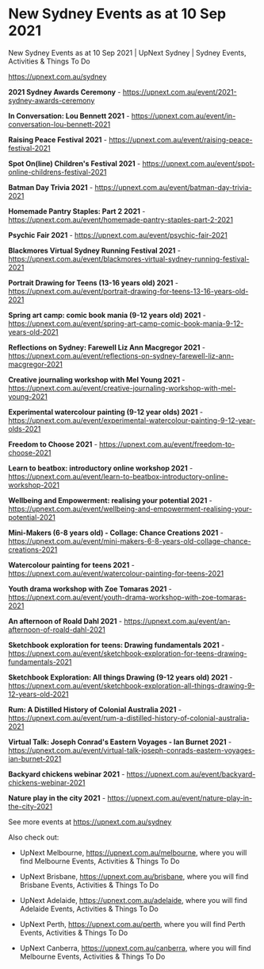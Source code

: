 # New Sydney Events as at 10 Sep 2021
New Sydney Events as at 10 Sep 2021 | UpNext Sydney | Sydney Events, Activities &amp; Things To Do

https://upnext.com.au/sydney


**2021 Sydney Awards Ceremony** - https://upnext.com.au/event/2021-sydney-awards-ceremony

**In Conversation: Lou Bennett 2021** - https://upnext.com.au/event/in-conversation-lou-bennett-2021

**Raising Peace Festival 2021** - https://upnext.com.au/event/raising-peace-festival-2021

**Spot On(line) Children's Festival 2021** - https://upnext.com.au/event/spot-online-childrens-festival-2021

**Batman Day Trivia 2021** - https://upnext.com.au/event/batman-day-trivia-2021

**Homemade Pantry Staples: Part 2 2021** - https://upnext.com.au/event/homemade-pantry-staples-part-2-2021

**Psychic Fair 2021** - https://upnext.com.au/event/psychic-fair-2021

**Blackmores Virtual Sydney Running Festival 2021** - https://upnext.com.au/event/blackmores-virtual-sydney-running-festival-2021

**Portrait Drawing for Teens (13-16 years old) 2021** - https://upnext.com.au/event/portrait-drawing-for-teens-13-16-years-old-2021

**Spring art camp: comic book mania (9-12 years old) 2021** - https://upnext.com.au/event/spring-art-camp-comic-book-mania-9-12-years-old-2021

**Reflections on Sydney: Farewell Liz Ann Macgregor 2021** - https://upnext.com.au/event/reflections-on-sydney-farewell-liz-ann-macgregor-2021

**Creative journaling workshop with Mel Young 2021** - https://upnext.com.au/event/creative-journaling-workshop-with-mel-young-2021

**Experimental watercolour painting (9-12 year olds) 2021** - https://upnext.com.au/event/experimental-watercolour-painting-9-12-year-olds-2021

**Freedom to Choose 2021** - https://upnext.com.au/event/freedom-to-choose-2021

**Learn to beatbox: introductory online workshop 2021** - https://upnext.com.au/event/learn-to-beatbox-introductory-online-workshop-2021

**Wellbeing and Empowerment: realising your potential 2021** - https://upnext.com.au/event/wellbeing-and-empowerment-realising-your-potential-2021

**Mini-Makers (6-8 years old) - Collage: Chance Creations 2021** - https://upnext.com.au/event/mini-makers-6-8-years-old-collage-chance-creations-2021

**Watercolour painting for teens 2021** - https://upnext.com.au/event/watercolour-painting-for-teens-2021

**Youth drama workshop with Zoe Tomaras 2021** - https://upnext.com.au/event/youth-drama-workshop-with-zoe-tomaras-2021

**An afternoon of Roald Dahl 2021** - https://upnext.com.au/event/an-afternoon-of-roald-dahl-2021

**Sketchbook exploration for teens: Drawing fundamentals 2021** - https://upnext.com.au/event/sketchbook-exploration-for-teens-drawing-fundamentals-2021

**Sketchbook Exploration: All things Drawing (9-12 years old) 2021** - https://upnext.com.au/event/sketchbook-exploration-all-things-drawing-9-12-years-old-2021

**Rum: A Distilled History of Colonial Australia 2021** - https://upnext.com.au/event/rum-a-distilled-history-of-colonial-australia-2021

**Virtual Talk: Joseph Conrad's Eastern Voyages - Ian Burnet 2021** - https://upnext.com.au/event/virtual-talk-joseph-conrads-eastern-voyages-ian-burnet-2021

**Backyard chickens webinar 2021** - https://upnext.com.au/event/backyard-chickens-webinar-2021

**Nature play in the city 2021** - https://upnext.com.au/event/nature-play-in-the-city-2021



See more events at https://upnext.com.au/sydney


Also check out:

* UpNext Melbourne, https://upnext.com.au/melbourne, where you will find Melbourne Events, Activities & Things To Do

* UpNext Brisbane, https://upnext.com.au/brisbane, where you will find Brisbane Events, Activities & Things To Do

* UpNext Adelaide, https://upnext.com.au/adelaide, where you will find Adelaide Events, Activities & Things To Do

* UpNext Perth, https://upnext.com.au/perth, where you will find Perth Events, Activities & Things To Do

* UpNext Canberra, https://upnext.com.au/canberra, where you will find Melbourne Events, Activities & Things To Do
